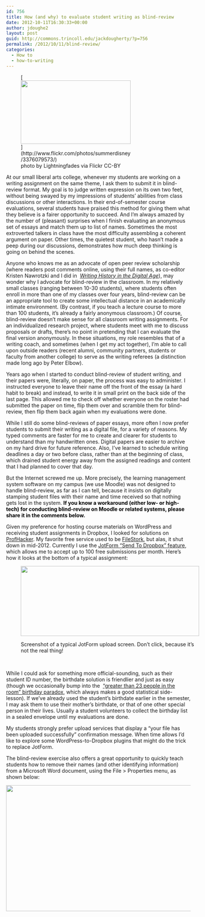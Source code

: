 ```yaml
---
id: 756
title: How (and why) to evaluate student writing as blind-review
date: 2012-10-11T16:30:33+00:00
author: jdoughe2
layout: post
guid: http://commons.trincoll.edu/jackdougherty/?p=756
permalink: /2012/10/11/blind-review/
categories:
  - How to
  - how-to-writing
---
```

<figure id="attachment_764" style="width: 300px" class="wp-caption alignleft">[<img class="size-medium wp-image-764" alt="" src="http://commons.trincoll.edu/jackdougherty/files/2012/10/MaskFlickrLightningfades-300x173.png" width="300" height="173" srcset="http://localhost/wordpress/wp-content/uploads/2012/10/MaskFlickrLightningfades-300x173.png 300w, http://localhost/wordpress/wp-content/uploads/2012/10/MaskFlickrLightningfades.png 424w" sizes="(max-width: 300px) 100vw, 300px" />](http://www.flickr.com/photos/summerdisney/3376079573/)<figcaption class="wp-caption-text">photo by Lightningfades via Flickr CC-BY</figcaption></figure> 

At our small liberal arts college, whenever my students are working on a writing assignment on the same theme, I ask them to submit it in blind-review format. My goal is to judge written expression on its own two feet, without being swayed by my impressions of students&#8217; abilities from class discussions or other interactions. In their end-of-semester course evaluations, several students have praised this method for giving them what they believe is a fairer opportunity to succeed. And I&#8217;m always amazed by the number of (pleasant) surprises when I finish evaluating an anonymous set of essays and match them up to list of names. Sometimes the most extroverted talkers in class have the most difficulty assembling a coherent argument on paper. Other times, the quietest student, who hasn&#8217;t made a peep during our discussions, demonstrates how much deep thinking is going on behind the scenes.

Anyone who knows me as an advocate of open peer review scholarship (where readers post comments online, using their full names, as co-editor Kristen Nawrotzki and I did in  _<a title="WritingHistory" href="http://writinghistory.trincoll.edu" target="_blank">Writing History in the Digital Age</a>_), may wonder why I advocate for blind-review in the classroom. In my relatively small classes (ranging between 10-30 students), where students often enroll in more than one of my classes over four years, blind-review can be an appropriate tool to create some intellectual distance in an academically intimate environment. (By contrast, if you teach a lecture course to more than 100 students, it&#8217;s already a fairly anonymous classroom.) Of course, blind-review doesn&#8217;t make sense for all classroom writing assignments. For an individualized research project, where students meet with me to discuss proposals or drafts, there&#8217;s no point in pretending that I can evaluate the final version anonymously. In these situations, my role resembles that of a writing coach, and sometimes (when I get my act together), I&#8217;m able to call upon outside readers (recent alumni, community partners, students or faculty from another college) to serve as the writing referees (a distinction made long ago by Peter Elbow).

Years ago when I started to conduct blind-review of student writing, and their papers were, literally, on paper, the process was easy to administer. I instructed everyone to leave their name off the front of the essay (a hard habit to break) and instead, to write it in small print on the back side of the last page. This allowed me to check off whether everyone on the roster had submitted the paper on time, flip them over and scramble them for blind-review, then flip them back again when my evaluations were done.

While I still do some blind-reviews of paper essays, more often I now prefer students to submit their writing as a digital file, for a variety of reasons. My typed comments are faster for me to create and clearer for students to understand than my handwritten ones. Digital papers are easier to archive on my hard drive for future reference. Also, I&#8217;ve learned to schedule writing deadlines a day or two before class, rather than at the beginning of class, which drained student energy away from the assigned readings and content that I had planned to cover that day.

But the Internet screwed me up. More precisely, the learning management system software on my campus (we use Moodle) was not designed to handle blind-review, as far as I can tell, because it insists on digitally stamping student files with their name and time received so that nothing gets lost in the system. <span style="color: #000000"><strong>If you know a workaround (either low- or high-tech) for conducting blind-review on Moodle or related systems, please share it in the comments below.</strong></span>

Given my preference for hosting course materials on WordPress and receiving student assignments in Dropbox, I looked for solutions on <a title="profhacker" href="http://chronicle.com/blogs/profhacker/" target="_blank">ProfHacker</a>. My favorite free service used to be <a title="ProfHackerFileStork" href="http://chronicle.com/blogs/profhacker/receive-files-in-dropbox-with-filestork/35567" target="_blank">FileStork</a>, but alas, it shut down in mid-2012. Currently I use the <a title="ProfHackerJotForm" href="http://chronicle.com/blogs/profhacker/create-forms-with-file-uploads-using-dropbox-forms/32009" target="_blank">JotForm &#8220;Send To Dropbox&#8221; feature</a>, which allows me to accept up to 100 free submissions per month. Here&#8217;s how it looks at the bottom of a typical assignment:<figure id="attachment_760" style="width: 487px" class="wp-caption aligncenter">

[<img class="size-full wp-image-760" alt="" src="http://localhost/wordpress/wp-content/uploads/2012/10/JotFormScreenshot.png" width="487" height="191" srcset="http://localhost/wordpress/wp-content/uploads/2012/10/JotFormScreenshot.png 487w, http://localhost/wordpress/wp-content/uploads/2012/10/JotFormScreenshot-300x118.png 300w" sizes="(max-width: 487px) 100vw, 487px" />](http://localhost/wordpress/wp-content/uploads/2012/10/JotFormScreenshot.png)<figcaption class="wp-caption-text">Screenshot of a typical JotForm upload screen. Don&#8217;t click, because it&#8217;s not the real thing!</figcaption></figure> 

&nbsp;

While I could ask for something more official-sounding, such as their student ID number, the birthdate solution is friendlier and just as easy (though we occasionally bump into the  <a title="WikipediaBirthdayProblem" href="http://en.wikipedia.org/wiki/Birthday_problem" target="_blank">&#8220;greater than 23 people in the room&#8221; birthday paradox</a>, which always makes a good statistical side-lesson). If we&#8217;ve already used the student&#8217;s birthdate earlier in the semester, I may ask them to use their mother&#8217;s birthdate, or that of one other special person in their lives. Usually a student volunteers to collect the birthday list in a sealed envelope until my evaluations are done.

My students strongly prefer upload services that display a &#8220;your file has been uploaded successfully&#8221; confirmation message. When time allows I&#8217;d like to explore some WordPress-to-Dropbox plugins that might do the trick to replace JotForm.

The blind-review exercise also offers a great opportunity to quickly teach students how to remove their names (and other identifying information) from a Microsoft Word document, using the File > Properties menu, as shown below:

[<img class="aligncenter size-full wp-image-761" alt="" src="http://localhost/wordpress/wp-content/uploads/2012/10/WordPropertiesIdentity.png" width="595" height="344" srcset="http://localhost/wordpress/wp-content/uploads/2012/10/WordPropertiesIdentity.png 595w, http://localhost/wordpress/wp-content/uploads/2012/10/WordPropertiesIdentity-300x173.png 300w" sizes="(max-width: 595px) 100vw, 595px" />](http://localhost/wordpress/wp-content/uploads/2012/10/WordPropertiesIdentity.png)